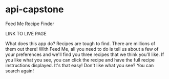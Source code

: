 # api-capstone
Feed Me Recipe Finder

LINK TO LIVE PAGE

What does this app do?
Recipes are tough to find. There are millions of them out there! With Feed Me, all you need to do is tell us about a few of your preferences and we'll find you three recipes that we think you'll like. If you like what you see, you can click the recipe and have the full recipe instructions displayed. It's that easy! Don't like what you see? You can search again!





